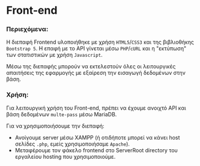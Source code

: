 # Front-end

### Περιεχόμενα:

Η διεπαφή Frontend υλοποιήθηκε με χρήση `HTML5`/`CSS3` και της βιβλιοθήκης `Bootstrap 5`. Η επαφή με το API γίνεται μέσω `PHP`/`cURL` και η "εκτύπωση" των στατιστικών με χρήση `Javascript`.

Μέσω της διεπαφής μπορούν να εκτελεστούν όλες οι λειτουργικές απαιτήσεις της εφαρμογής με εξαίρεση την εισαγωγή δεδομένων στην βάση.

### Χρήση:

Για λειτουργική χρήση του Front-end, πρέπει να έχουμε ανοιχτό API και βάση δεδομένων `multe-pass` μέσω MariaDB.

Για να χρησιμοποιήσουμε την διεπαφή:
  - Ανοίγουμε server μέσω XAMPP (ή οτιδήποτε μπορεί να κάνει host σελίδες `.php`, εμείς χρησιμοποιήσαμε `Apache`).
  - Μεταφέρουμε τον φάκελο frontend στο ServerRoot directory του εργαλείου hosting που χρησιμοποιούμε.
